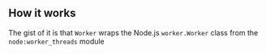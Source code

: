 ## How it works

The gist of it is that `Worker` wraps the Node.js `worker.Worker` class from the
`node:worker_threads` module
